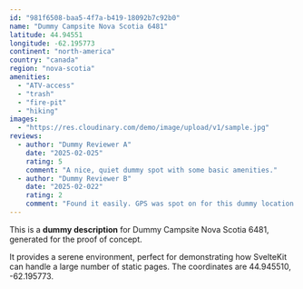 ```yaml
---
id: "981f6508-baa5-4f7a-b419-18092b7c92b0"
name: "Dummy Campsite Nova Scotia 6481"
latitude: 44.94551
longitude: -62.195773
continent: "north-america"
country: "canada"
region: "nova-scotia"
amenities:
  - "ATV-access"
  - "trash"
  - "fire-pit"
  - "hiking"
images:
  - "https://res.cloudinary.com/demo/image/upload/v1/sample.jpg"
reviews:
  - author: "Dummy Reviewer A"
    date: "2025-02-025"
    rating: 5
    comment: "A nice, quiet dummy spot with some basic amenities."
  - author: "Dummy Reviewer B"
    date: "2025-02-022"
    rating: 2
    comment: "Found it easily. GPS was spot on for this dummy location."
---
```


This is a **dummy description** for Dummy Campsite Nova Scotia 6481, generated for the proof of concept.

It provides a serene environment, perfect for demonstrating how SvelteKit can handle a large number of static pages. The coordinates are 44.945510, -62.195773.
